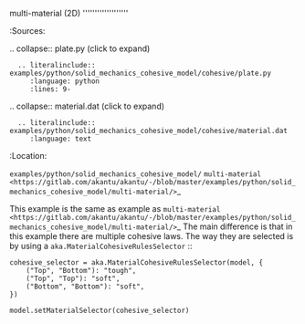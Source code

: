 multi-material (2D)
'''''''''''''''''''

:Sources:

   .. collapse:: plate.py (click to expand)

      .. literalinclude:: examples/python/solid_mechanics_cohesive_model/cohesive/plate.py
         :language: python
         :lines: 9-

   .. collapse:: material.dat (click to expand)

      .. literalinclude:: examples/python/solid_mechanics_cohesive_model/cohesive/material.dat
         :language: text

:Location:

   ``examples/python/solid_mechanics_cohesive_model/`` `multi-material <https://gitlab.com/akantu/akantu/-/blob/master/examples/python/solid_mechanics_cohesive_model/multi-material/>`_


This example is the same as example as `multi-material <https://gitlab.com/akantu/akantu/-/blob/master/examples/python/solid_mechanics_cohesive_model/multi-material/>`_
The main difference is that in this example there are multiple cohesive laws. The way they are selected is by using a `aka.MaterialCohesiveRulesSelector` :: 

    cohesive_selector = aka.MaterialCohesiveRulesSelector(model, {
        ("Top", "Bottom"): "tough",
        ("Top", "Top"): "soft",
        ("Bottom", "Bottom"): "soft",
    })

    model.setMaterialSelector(cohesive_selector)

    
